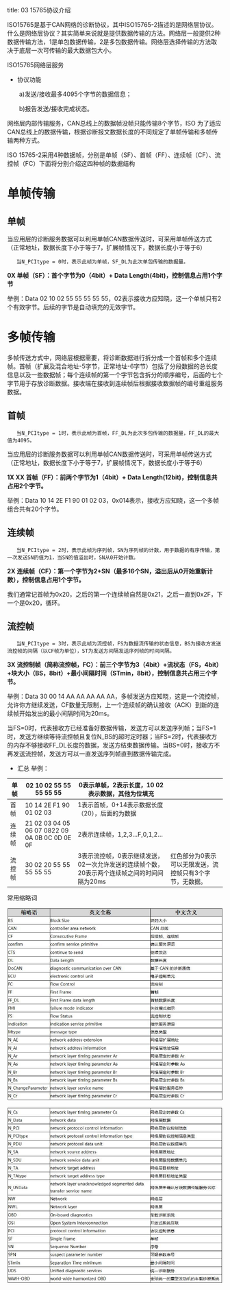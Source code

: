 title: 03 15765协议介绍


ISO15765是基于CAN网络的诊断协议，其中ISO15765-2描述的是网络层协议。什么是网络层协议？其实简单来说就是提供数据传输的方法。网络层一般提供2种数据传输方法，1是单包数据传输，2是多包数据传输。网络层选择传输的方法取决于底层一次可传输的最大数据包大小。	

ISO15765网络层服务

- 协议功能

　　a)发送/接收最多4095个字节的数据信息；

　　b)报告发送/接收完成状态。

网络层内部传输服务，CAN总线上的数据帧没帧只能传输8个字节，ISO 为了适应CAN总线上的数据传输，根据诊断报文数据长度的不同规定了单帧传输和多帧传输两种方式。

ISO 15765-2采用4种数据帧，分别是单帧（SF）、首帧（FF）、连续帧（CF）、流控帧（FC）下面将分别介绍这四种帧的数据结构

# 单帧传输

## 单帧

当应用层的诊断服务数据可以利用单帧CAN数据传送时，可采用单帧传送方式（正常地址，数据长度下小于等于7，扩展帧情况下，数据长度小于等于6）

       当N_PCItype = 0时，表示此帧为单帧，SF_DL为此次单包传输的数据量。

**0X 单帧（SF）：首个字节为0（4bit）+ Data Length(4bit)，控制信息占用1个字节**

举例：Data 02 10 02 55 55 55 55 55，02表示接收方应知晓，这一个单帧只有2个有效字节。后续的字节是自动填充的无效字节。

# 多帧传输

多帧传送方式中，网络层根据需要，将诊断数据进行拆分成一个首帧和多个连续帧。首帧（扩展及混合地址-5字节，正常地址-6字节）包括了分段数据的总长度信息以及一些数据帧；每个连续帧的第一个字节包含拆分的顺序编号，后面的七个字节用于存放诊断数据。接收端在接收到连续帧后根据接收数据帧的编号重组服务数据。

## 首帧

       当N_PCItype = 1时，表示此帧为首帧，FF_DL为此次多包传输的数据量，FF_DL的最大值为4095。

当应用层的诊断服务数据可以利用单帧CAN数据传送时，可采用单帧传送方式（正常地址，数据长度下小于等于7，扩展帧情况下，数据长度小于等于6）

**1X XX 首帧（FF）：前两个字节为1（4bit）+ Data Length(12bit)，控制信息共占用2个字节。**

举例：Data 10 14 2E F1 90 01 02 03，0x014表示，接收方应知晓，这一个多帧组合共有20个字节。

## 连续帧

       当N_PCItype = 2时，表示此帧为序列帧，SN为序列帧的计数，用于数据的有序传输，第一次发送SN的值为1，当SN的值溢出时，SN从0开始计数。

**2X 连续帧（CF）：第一个字节为2+SN（最多16个SN，溢出后从0开始重新计数），控制信息占用1个字节。**

我们通常记首帧为0x20，之后的第一个连续帧自然是0x21，之后一直到0x2F，下一个是0x20，循环。

## 流控帧

       当N_PCItype = 3时，表示此帧为流控帧，FS为数据流传输的状态信息，BS为接收方发送流控帧的间隔（以CF帧为单位），ST为发送方间隔发送序列帧的时间间隔。

**3X 流控制帧（简称流控帧，FC）：前三个字节为3（4bit）+流状态（FS，4bit）+块大小（BS，8bit）+最小间隔时间（STmin，8bit），控制信息共占用三个字节。**

举例：Data 30 00 14 AA AA AA AA AA，多帧发送方应知晓，这是一个流控帧，允许你方继续发送，CF数量无限制，上一个连续帧的确认接收（ACK）到新的连续帧开始发出的最小间隔时间为20ms。

当FS=0时，代表接收方已经准备好数据传输，发送方可以发送序列帧；当FS=1时，发送方继续等待流控帧且复位N_BS的超时定时器；当FS=2时，代表接收方的内存不够接收FF_DL长度的数据，发送方结束数据传输。当BS=0时，接收方不再发送流控帧，发送方可以一直发送序列帧直到数据传输完成。

- 汇总 举例：

| 单帧   | 02 10 02 55 55 55 55 55                        | 0表示单帧，2表示长度，10 02表示数据，其他为位填充            |                                                          |
| ------ | ---------------------------------------------- | ------------------------------------------------------------ | -------------------------------------------------------- |
| 首帧   | 10 14 2E F1 90 01 02 03                        | 1表示首帧，0+14表示数据长度（20），后面的为数据              |                                                          |
| 连续帧 | 21 02 03 04 05 06 07 0822 09 0A 0B 0C 0D 0E 0F | 2表示连续帧，1,2,3…F,0,1,2…                                  |                                                          |
| 流控帧 | 30 02 20 55 55 55 55 55                        | 3表示流控帧，0表示继续发送，02一次允许发送的连续帧个数，20表示两个连续帧之间的时间间隔为20ms | 红色部分为0表示可以无限发送，流控帧只有3个字节，无数据。 |

常用缩略词

![1623123-20191224111131735-310474479](../picture/1623123-20191224111131735-310474479.png)

![1623123-20191224111150114-1375598693](../picture/1623123-20191224111150114-1375598693.png)
